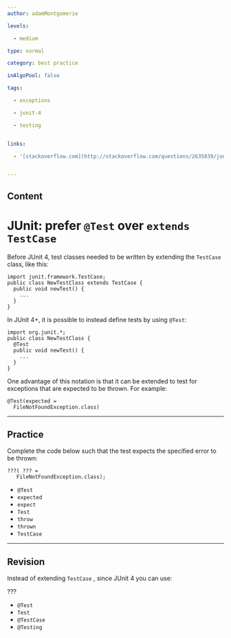 ```yaml
---
author: adamMontgomerie

levels:

  - medium

type: normal

category: best practice

inAlgoPool: false

tags:

  - exceptions

  - junit-4

  - testing


links:

  - '[stackoverflow.com](http://stackoverflow.com/questions/2635839/junit-confusion-use-extend-testcase-or-test){website}'


---
```

## Content
# JUnit: prefer `@Test` over `extends TestCase`

Before JUnit 4, test classes needed to be written by extending the `TestCase` class, like this:
```
import junit.framework.TestCase;
public class NewTestClass extends TestCase {
  public void newTest() {
    ...
  }
}
```
In JUnit 4+, it is possible to instead define tests by using `@Test`:
```
import org.junit.*;
public class NewTestClass {
  @Test
  public void newTest() {
    ...
  }
}
```
One advantage of this notation is that it can be extended to test for exceptions that are expected to be thrown. For example:
```
@Test(expected =
  FileNotFoundException.class)
```

---
## Practice

Complete the code below such that the test expects the specified error to be thrown:
```
???( ??? = 
   FileNotFoundException.class);
```


* `@Test` 
* `expected` 
* `expect` 
* `Test` 
* `throw` 
* `thrown` 
* `TestCase`

---
## Revision

Instead of extending `TestCase` , since JUnit 4 you can use:

???


* `@Test` 
* `Test` 
* `@TestCase` 
* `@Testing`

